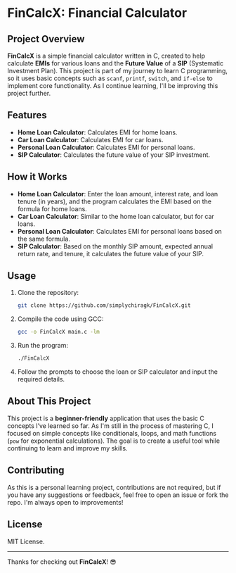 # FinCalcX: Financial Calculator

## Project Overview
**FinCalcX** is a simple financial calculator written in C, created to help calculate **EMIs** for various loans and the **Future Value** of a **SIP** (Systematic Investment Plan). This project is part of my journey to learn C programming, so it uses basic concepts such as `scanf`, `printf`, `switch`, and `if-else` to implement core functionality. As I continue learning, I'll be improving this project further.

## Features
- **Home Loan Calculator**: Calculates EMI for home loans.
- **Car Loan Calculator**: Calculates EMI for car loans.
- **Personal Loan Calculator**: Calculates EMI for personal loans.
- **SIP Calculator**: Calculates the future value of your SIP investment.

## How it Works
- **Home Loan Calculator**: Enter the loan amount, interest rate, and loan tenure (in years), and the program calculates the EMI based on the formula for home loans.
- **Car Loan Calculator**: Similar to the home loan calculator, but for car loans.
- **Personal Loan Calculator**: Calculates EMI for personal loans based on the same formula.
- **SIP Calculator**: Based on the monthly SIP amount, expected annual return rate, and tenure, it calculates the future value of your SIP.

## Usage
1. Clone the repository:

    ```bash
    git clone https://github.com/simplychiragk/FinCalcX.git
    ```

2. Compile the code using GCC:

    ```bash
    gcc -o FinCalcX main.c -lm
    ```

3. Run the program:

    ```bash
    ./FinCalcX
    ```

4. Follow the prompts to choose the loan or SIP calculator and input the required details.

## About This Project
This project is a **beginner-friendly** application that uses the basic C concepts I’ve learned so far. As I'm still in the process of mastering C, I focused on simple concepts like conditionals, loops, and math functions (`pow` for exponential calculations). The goal is to create a useful tool while continuing to learn and improve my skills.

## Contributing
As this is a personal learning project, contributions are not required, but if you have any suggestions or feedback, feel free to open an issue or fork the repo. I'm always open to improvements!

## License
MIT License.

---

Thanks for checking out **FinCalcX**! 😎

